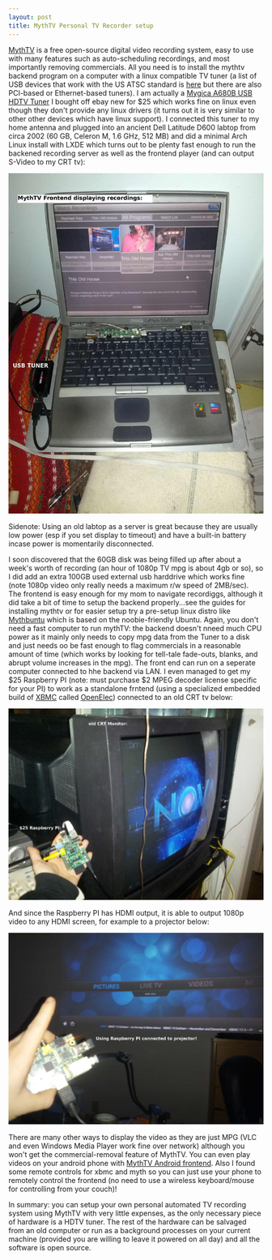 ```yaml
---
layout: post
title: MythTV Personal TV Recorder setup
---
```


[MythTV](http://mythtv.org) is a free open-source digital video recording system, easy to use with many features such as auto-scheduling recordings, and most importantly removing commercials. All you need is to install the mythtv backend program on a computer with a linux compatible TV tuner (a list of USB devices that work with the US ATSC standard is [here](http://linuxtv.org/wiki/index.php/ATSC_USB_Devices) but there are also PCI-based or Ethernet-based tuners).  I am actually a [Mygica A680B USB HDTV Tuner](http://www.ebay.com/itm/360796376689) I bought off ebay new for $25 which works fine on linux even though they don't provide any linux drivers (it turns out it is very similar to other other devices which have linux support).  I connected this tuner to my home antenna and plugged into an ancient Dell Latitude D600 labtop from circa 2002 (60 GB, Celeron M, 1.6 GHz, 512 MB) and did a minimal Arch Linux install with LXDE which turns out to be plenty fast enough to run the backened recording server as well as the frontend player (and can output S-Video to my CRT tv):

![Alt labtop](/img/IMG_20140125_mythtv_labtop.jpg "MythTV labtop frontend/backend labtop")

Sidenote: Using an old labtop as a server is great because they are usually low power (esp if you set display to timeout) and have a built-in battery incase power is momentarily disconnected.

I soon discovered that the 60GB disk was being filled up after about a week's worth of recording (an hour of 1080p TV mpg is about 4gb or so), so I did add an extra 100GB used external usb harddrive which works fine (note 1080p video only really needs a maximum r/w speed of 2MB/sec).  The frontend is easy enough for my mom to navigate recordiggs, although it did take a bit of time to setup the backend properly...see the guides for installing mythtv or for easier setup try a pre-setup linux distro like [Mythbuntu](http://mythbuntu.org) which is based on the noobie-friendly Ubuntu.  Again, you don't need a fast computer to run mythTV: the backend doesn't nneed much CPU power as it mainly only needs to copy mpg data from the Tuner to a disk and just needs oo be fast enough to flag commercials in a reasonable amount of time (which works by looking for tell-tale fade-outs, blanks, and abrupt volume increases in the mpg). The front end can run on a seperate computer connected to hhe backend via LAN. I even managed to get my $25 Raspberry PI (note: must purchase $2 MPEG decoder license specific for your PI) to work as a standalone frntend (using a specialized embedded build of [XBMC](http://xbmc.org) called [OpenElec](http://openelec.tv)) connected to an old CRT tv below:

![Alt CRT](/img/IMG_20140125_RaspberryPI_CRT.jpg "XBMC running on Raspberry PI")

And since the Raspberry PI has HDMI output, it is able to output 1080p video to any HDMI screen, for example to a projector below:

![Alt Projector](/img/IMG_20140125_RaspberryPI_Projector.jpg "XBMC to projector")

There are many other ways to display the video as they are just MPG (VLC and even Windows Media Player work fine over network) although you won't get the commercial-removal feature of MythTV.  You can even play videos on your android phone with [MythTV Android frontend](https://play.google.com/store/apps/details?id=org.mythtv). Also I found some remote controls for xbmc and myth so you can just use your phone to remotely control the frontend (no need to use a wireless keyboard/mouse for controlling from your couch)!

In summary: you can setup your own personal automated TV recording system using MythTV with very little expenses, as the only necessary piece of hardware is a HDTV tuner. The rest of the hardware can be salvaged from an old computer or run as a background processes on your current machine (provided you are willing to leave it powered on all day) and all the software is open source.
